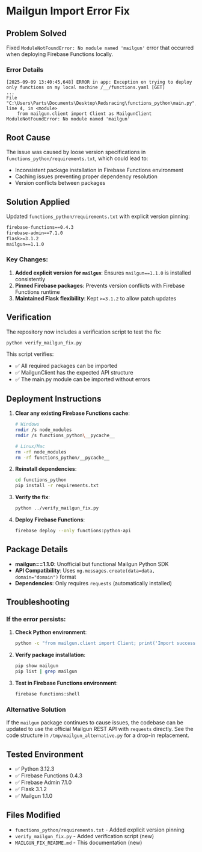 # Mailgun Import Error Fix

## Problem Solved

Fixed `ModuleNotFoundError: No module named 'mailgun'` error that occurred when deploying Firebase Functions locally.

### Error Details

```
[2025-09-09 13:40:45,648] ERROR in app: Exception on trying to deploy only functions on my local machine /__/functions.yaml [GET]
...
File "C:\Users\Parts\Documents\Desktop\Redsracing\functions_python\main.py", line 4, in <module>
    from mailgun.client import Client as MailgunClient
ModuleNotFoundError: No module named 'mailgun'
```

## Root Cause

The issue was caused by loose version specifications in `functions_python/requirements.txt`, which could lead to:

- Inconsistent package installation in Firebase Functions environment
- Caching issues preventing proper dependency resolution
- Version conflicts between packages

## Solution Applied

Updated `functions_python/requirements.txt` with explicit version pinning:

```txt
firebase-functions==0.4.3
firebase-admin==7.1.0
flask>=3.1.2
mailgun==1.1.0
```

### Key Changes:

1. **Added explicit version for `mailgun`**: Ensures `mailgun==1.1.0` is installed consistently
2. **Pinned Firebase packages**: Prevents version conflicts with Firebase Functions runtime
3. **Maintained Flask flexibility**: Kept `>=3.1.2` to allow patch updates

## Verification

The repository now includes a verification script to test the fix:

```bash
python verify_mailgun_fix.py
```

This script verifies:

- ✅ All required packages can be imported
- ✅ MailgunClient has the expected API structure
- ✅ The main.py module can be imported without errors

## Deployment Instructions

1. **Clear any existing Firebase Functions cache**:

   ```bash
   # Windows
   rmdir /s node_modules
   rmdir /s functions_python\__pycache__

   # Linux/Mac
   rm -rf node_modules
   rm -rf functions_python/__pycache__
   ```

2. **Reinstall dependencies**:

   ```bash
   cd functions_python
   pip install -r requirements.txt
   ```

3. **Verify the fix**:

   ```bash
   python ../verify_mailgun_fix.py
   ```

4. **Deploy Firebase Functions**:
   ```bash
   firebase deploy --only functions:python-api
   ```

## Package Details

- **mailgun==1.1.0**: Unofficial but functional Mailgun Python SDK
- **API Compatibility**: Uses `mg.messages.create(data=data, domain="domain")` format
- **Dependencies**: Only requires `requests` (automatically installed)

## Troubleshooting

### If the error persists:

1. **Check Python environment**:

   ```bash
   python -c "from mailgun.client import Client; print('Import successful')"
   ```

2. **Verify package installation**:

   ```bash
   pip show mailgun
   pip list | grep mailgun
   ```

3. **Test in Firebase Functions environment**:
   ```bash
   firebase functions:shell
   ```

### Alternative Solution

If the `mailgun` package continues to cause issues, the codebase can be updated to use the official Mailgun REST API with `requests` directly. See the code structure in `/tmp/mailgun_alternative.py` for a drop-in replacement.

## Tested Environment

- ✅ Python 3.12.3
- ✅ Firebase Functions 0.4.3
- ✅ Firebase Admin 7.1.0
- ✅ Flask 3.1.2
- ✅ Mailgun 1.1.0

## Files Modified

- `functions_python/requirements.txt` - Added explicit version pinning
- `verify_mailgun_fix.py` - Added verification script (new)
- `MAILGUN_FIX_README.md` - This documentation (new)
